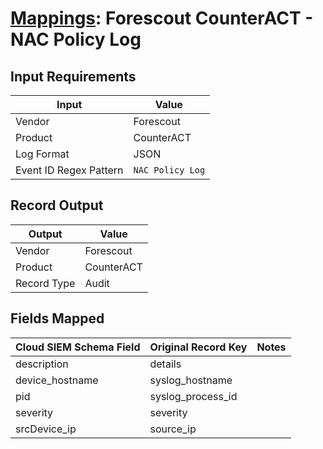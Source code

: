 # [Mappings](README.md): Forescout CounterACT - NAC Policy Log

## Input Requirements

|Input|Value|
|-----|-----|
|Vendor|Forescout|
|Product|CounterACT|
|Log Format|JSON|
|Event ID Regex Pattern|`NAC Policy Log`|

## Record Output

|Output|Value|
|------|-----|
|Vendor|Forescout|
|Product|CounterACT|
|Record Type|Audit|

## Fields Mapped

|Cloud SIEM Schema Field|Original Record Key|Notes|
|-----------------------|-------------------|-----|
|description|details||
|device_hostname|syslog_hostname||
|pid|syslog_process_id||
|severity|severity||
|srcDevice_ip|source_ip||

